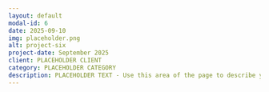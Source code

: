 ```yaml
---
layout: default
modal-id: 6
date: 2025-09-10
img: placeholder.png
alt: project-six
project-date: September 2025
client: PLACEHOLDER CLIENT
category: PLACEHOLDER CATEGORY
description: PLACEHOLDER TEXT - Use this area of the page to describe your project. Lorem ipsum dolor sit amet, consectetur adipisicing elit. Mollitia neque assumenda ipsam nihil, molestias magnam, recusandae quos quis inventore quisquam velit asperiores, vitae? Reprehenderit soluta, eos quod consequuntur itaque.
---
```


